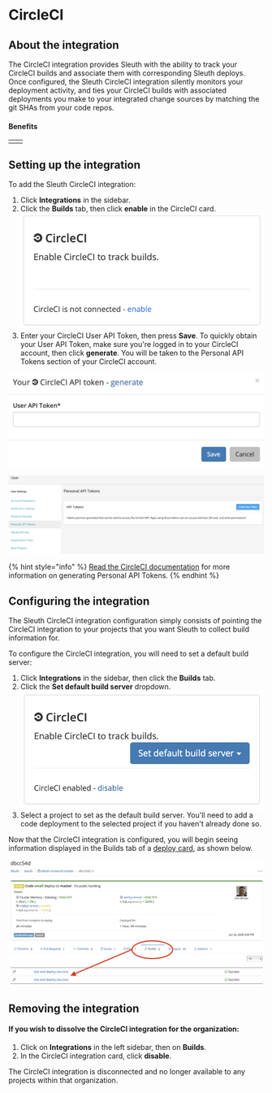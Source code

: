 # CircleCI

## About the integration

The CircleCI integration provides Sleuth with the ability to track your CircleCI builds and associate them with corresponding Sleuth deploys. Once configured, the Sleuth CircleCI integration silently monitors your deployment activity, and ties your CircleCI builds with associated deployments you make to your integrated change sources by matching the git SHAs from your code repos.  

#### Benefits

|  |  |
| :--- | :--- |
|  |  |

## Setting up the integration

To add the Sleuth CircleCI integration:

1. Click **Integrations** in the sidebar.
2. Click the **Builds** tab, then click **enable** in the CircleCI card.   ![](../../.gitbook/assets/circleci-connect-card.png) 
3. Enter your CircleCI User API Token, then press **Save**. To quickly obtain your User API Token, make sure you're logged in to your CircleCI account, then click **generate**. You will be taken to the Personal API Tokens section of your CircleCI account.      

![Sleuth CircleCI Personal API Token entry dialog](../../.gitbook/assets/circleci-api-token-entry.png)

![Generate a new CircleCI Personal API Token in your CircleCI User settings](../../.gitbook/assets/circleci-user-api-token-generate.png)

{% hint style="info" %}
[Read the CircleCI documentation](https://circleci.com/docs/2.0/managing-api-tokens/#creating-a-personal-api-token) for more information on generating Personal API Tokens. 
{% endhint %}

## Configuring the integration

The Sleuth CircleCI integration configuration simply consists of pointing the CircleCI integration to your projects that you want Sleuth to collect build information for. 

To configure the CircleCI integration, you will need to set a default build server: 

1. Click **Integrations** in the sidebar, then click the **Builds** tab. 
2. Click the **Set default build server** dropdown.   ![](../../.gitbook/assets/circleci-integration-enabled.png) 
3. Select a project to set as the default build server. You'll need to add a code deployment to the selected project if you haven't already done so. 

Now that the CircleCI integration is configured, you will begin seeing information displayed in the Builds tab of a [deploy card](../../dashboard/deploy-card.md), as shown below. 

![](../../.gitbook/assets/circleci-sha-builds-tab%20%281%29.png)

## Removing the integration

#### If you wish to dissolve the CircleCI integration for the organization: 

1. Click on **Integrations** in the left sidebar, then on **Builds**. 
2. In the CircleCI integration card, click **disable**.

The CircleCI integration is disconnected and no longer available to any projects within that organization.

